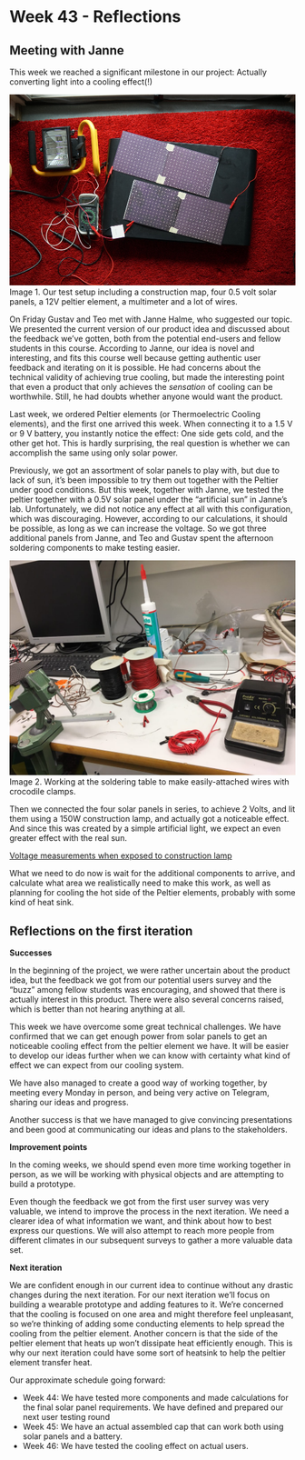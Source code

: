 # Week 43 - Reflections

## Meeting with Janne

This week we reached a significant milestone in our project: Actually converting light into a cooling effect(!) 

![setup](/resources/w43/setup.jpg)
Image 1. Our test setup including a construction map, four 0.5 volt solar panels, a 12V peltier element, a multimeter and a lot of wires. 

On Friday Gustav and Teo met with Janne Halme, who suggested our topic. We presented the current version of our product idea and discussed about the feedback we’ve gotten, both from the potential end-users and fellow students in this course. According to Janne, our idea is novel and interesting, and fits this course well because getting authentic user feedback and iterating on it is possible. He had concerns about the technical validity of achieving true cooling, but made the interesting point that even a product that only achieves the _sensation_ of cooling can be worthwhile. Still, he had doubts whether anyone would want the product.

Last week, we ordered Peltier elements (or Thermoelectric Cooling elements), and the first one arrived this week. When connecting it to a 1.5 V or 9 V battery, you instantly notice the effect: One side gets cold, and the other get hot. This is hardly surprising, the real question is whether we can accomplish the same using only solar power. 

Previously, we got an assortment of solar panels to play with, but due to lack of sun, it’s been impossible to try them out together with the Peltier under good conditions. But this week, together with Janne, we tested the peltier together with a 0.5V solar panel under the “artificial sun” in Janne’s lab. Unfortunately, we did not notice any effect at all with this configuration, which was discouraging. However, according to our calculations, it should be possible, as long as we can increase the voltage. So we got three additional panels from Janne, and Teo and Gustav spent the afternoon soldering components to make testing easier. 

![soldering](/resources/w43/soldering.jpg)
Image 2. Working at the soldering table to make easily-attached wires with crocodile clamps.

Then we connected the four solar panels in series, to achieve 2 Volts, and lit them using a 150W construction lamp, and actually got a noticeable effect. 
And since this was created by a simple artificial light, we expect an even greater effect with the real sun. 

[Voltage measurements when exposed to construction lamp](/resources/w43/lampcooling.mp4)


What we need to do now is wait for the additional components to arrive, and calculate what area we realistically need to make this work, as well as planning for cooling the hot side of the Peltier elements, probably with some kind of heat sink. 


## Reflections on the first iteration


__Successes__

In the beginning of the project, we were rather uncertain about the product idea, but the feedback we got from our potential users survey and the “buzz” among fellow students was encouraging, and showed that there is actually interest in this product. There were also several concerns raised, which is better than not hearing anything at all. 

This week we have overcome some great technical challenges. We have confirmed that we can get enough power from solar panels to get an noticeable cooling effect from the peltier element we have. It will be easier to develop our ideas further when we can know with certainty what kind of effect we can expect from our cooling system. 

We have also managed to create a good way of working together, by meeting every Monday in person, and being very active on Telegram, sharing our ideas and progress. 

Another success is that we have managed to give convincing presentations and been good at communicating our ideas and plans to the stakeholders. 
 

__Improvement points__

In the coming weeks, we should spend even more time working together in person, as we will be working with physical objects and are attempting to build a prototype.

Even though the feedback we got from the first user survey was very valuable, we intend to improve the process in the next iteration. We need a clearer idea of what information we want, and think about how to best express our questions. We will also attempt to reach more people from different climates in our subsequent surveys to gather a more valuable data set.




__Next iteration__

We are confident enough in our current idea to continue without any drastic changes during the next iteration.
For our next iteration we’ll focus on building a wearable prototype and adding features to it. We’re concerned that the cooling is focused on one area and might therefore feel unpleasant, so we’re thinking of adding some conducting elements to help spread the cooling from the peltier element.
Another concern is that the side of the peltier element that heats up won’t dissipate heat efficiently enough. This is why our next iteration could have some sort of heatsink to help the peltier element transfer heat.

Our approximate schedule going forward:

- Week 44: We have tested more components and made calculations for the final solar panel requirements. We have defined and prepared our next user testing round
- Week 45: We have an actual assembled cap that can work both using solar panels and a battery. 
- Week 46: We have tested the cooling effect on actual users. 




